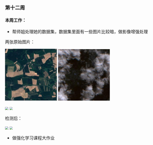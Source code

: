 ### 第十二周

#### 本周工作：

* 帮师姐处理她的数据集，数据集里面有一些图片比较暗，做影像增强处理


两张原始图片：

<img src="./images/original.jpg" style="zoom: 67%;" />  <img src="./images/original1.jpg" style="zoom: 67%;" />

<img src="C:\Users\Wangyachen\Desktop\original.jpg" style="zoom: 67%;" />

<img src="C:\Users\Wangyachen\Desktop\rgb.jpg" style="zoom:67%;" />

检测后：

<img src="C:\Users\Wangyachen\Desktop\test1.jpg" style="zoom:67%;" />

<img src="C:\Users\Wangyachen\Desktop\test2.jpg" style="zoom:67%;" />

* 做强化学习课程大作业




















